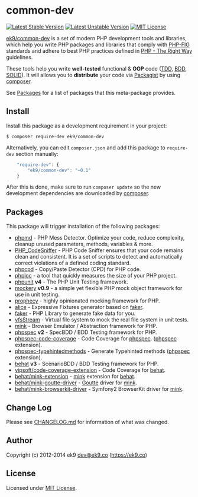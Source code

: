 common-dev
==========

[![Latest Stable Version](https://poser.pugx.org/ek9/common-dev/version)](https://packagist.org/packages/ek9/common-dev)
[![Latest Unstable Version](https://poser.pugx.org/ek9/common-dev/v/unstable)](https://packagist.org/packages/ek9/common-dev)
[![MIT License](https://poser.pugx.org/ek9/common-dev/license)](https://packagist.org/packages/ek9/common-dev)

[ek9/common-dev][0] is a set of modern PHP development tools and libraries,
which help you write PHP packages and libraries that comply with [PHP-FIG][1]
standards and adhere to best PHP practices defined in [PHP - The Right Way][2]
guidelines.

These tools help you write **well-tested** functional & **OOP** code ([TDD][3],
[BDD][4], [SOLID][5]). It will allows you to **distribute** your code via
[Packagist][6] by using [composer][7].

See [Packages](#Packages) for a list of packages that this meta-package
provides.

## Install

Install this package as a development requirement in your project:

    $ composer require-dev ek9/common-dev

Alternatively, you can edit `composer.json` and add this package to
`require-dev` section manually:

```js
    "require-dev": {
        "ek9/common-dev": "~0.1"
    }
```

After this is done, make sure to run `composer update` so the new development
dependencies are downloaded by [composer][5].

## Packages

This package will trigger installation of the following packages:

- [phpmd][110] - PHP Mess Detector. Optimize your code, reduce complexity,
  cleanup unused parameters, methods, variables & more.
- [PHP_CodeSniffer][120] - PHP Code Sniffer ensures that your code remains clean
  and consistent. It is a set of scripts to detect and automatically correct
  violations of a defined coding standard.
- [phpcpd][130] - Copy/Paste Detector (CPD) for PHP code.
- [phploc][140] - a tool that quickly measures the size of your PHP project.
- [phpunit][200] **v4** - The PHP Unit Testing framework.
- [mockery][210] **v0.9** - a simple yet flexible PHP mock object framework for use in
  unit testing.
- [prophecy][220] - highly opinionated mocking framework for PHP.
- [alice][240] - Expressive Fixtures generator based on [faker][250].
- [faker][250] - PHP Library to generate fake data for you.
- [vfsStream][300] - Virtual file system to mock the real file system in unit
  tests.
- [mink][400] - Browser Emulator / Abstraction framework for PHP.
- [phpspec][800] **v2** - SpecBDD / BDD Testing framework for PHP.
- [phpspec-code-coverage][805] - Code Coverage for [phpspec][800].
  ([phpspec][800] extension).
- [phpspec-typehintedmethods][810] - Generate Typehinted methods
  ([phpspec][800] extension).
- [behat][900] **v3** - ScenarioBDD / BDD Testing framework for PHP.
- [vipsoft/code-coverage-extension][910] - Code Coverage for [behat][900].
- [behat/mink-extension][950] - [mink][400] extension for [behat][900].
- [behat/mink-goutte-driver][960] - [Goutte][450] driver for [mink][400].
- [behat/mink-browserkit-driver][970] - Symfony2 BrowserKit driver for
  [mink][400].

## Change Log

Please see [CHANGELOG.md](CHANGELOG.md) for information of what was changed.

## Author

Copyright (c) 2012-2014 ek9 <dev@ek9.co> (https://ek9.co)

## License

Licensed under [MIT License](LICENSE).

[0]: https://packagist.org/packages/ek9/common-dev
[1]: http://www.php-fig.org
[2]: http://www.phptherightway.com
[3]: https://en.wikipedia.org/wiki/Test-driven_development
[4]: https://en.wikipedia.org/wiki/Behavior-driven_development
[5]: https://en.wikipedia.org/wiki/SOLID_(object-oriented_design)
[6]: https://packagist.org
[7]: https://getcomposer.org

[110]: https://phpmd.org
[120]: https://pear.php.net/package/PHP_CodeSniffer
[130]: https://github.com/sebastianbergmann/phpcpd
[140]: https://github.com/sebastianbergmann/phploc
[200]: https://phpunit.de
[210]: https://github.com/padraic/mockery
[220]: https://github.com/phpspec/prophecy
[240]: https://github.com/nelmio/alice
[250]: https://github.com/fzaninotto/Faker
[300]: https://github.com/mikey179/vfsStream
[400]: http://mink.behat.org
[450]: https://github.com/FriendsOfPHP/Goutte
[800]: http://www.phpspec.net
[805]: https://github.com/henrikbjorn/PhpSpecCodeCoverageExtension
[810]: http://github.com/ciaranmcnulty/phpspec-typehintedmethods
[900]: http://behat.org
[910]: https://github.com/vipsoft/code-coverage-extension
[950]: http://extensions.behat.org/mink
[960]: https://github.com/minkphp/MinkGoutteDriver
[970]: https://github.com/minkphp/MinkBrowserKitDriver

